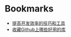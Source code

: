 # Bookmarks

- [提高开发效率的技巧和工具](Bookmarks/提高开发效率的技巧和工具.md)
- [收藏Github上哪些好用的库](Bookmarks/收藏Github上哪些好用的库.md)
